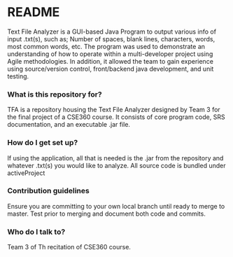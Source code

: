 # README #

Text File Analyzer is a GUI-based Java Program to output various info of input .txt(s), such as; Number of spaces, blank lines, characters, words, most common words, etc.
The program was used to demonstrate an understanding of how to operate within a multi-developer project using Agile methodologies.
In addition, it allowed the team to gain experience using source/version control, front/backend java development, and unit testing.

### What is this repository for? ###

TFA is a repository housing the Text File Analyzer designed by Team 3 for the final project of a CSE360 course. It consists of core program code, SRS documentation, and an executable .jar file. 

### How do I get set up? ###

If using the application, all that is needed is the .jar from the repository and whatever .txt(s) you would like to analyze. All source code is bundled under activeProject

### Contribution guidelines ###

Ensure you are committing to your own local branch until ready to merge to master. Test prior to merging and document both code and commits.

### Who do I talk to? ###

Team 3 of Th recitation of CSE360 course.